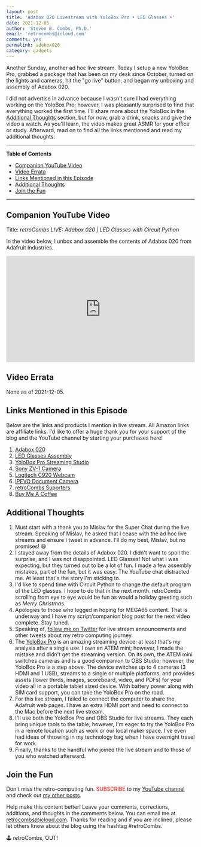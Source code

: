 ```yaml
---
layout: post
title: 'Adabox 020 Livestream with YoloBox Pro • LED Glasses •'
date: 2021-12-05
author: 'Steven B. Combs, Ph.D.'
email: 'retrocombs@icloud.com'
comments: yes
permalink: adabox020
category: gadgets
---
```


Another Sunday, another ad hoc live stream.  Today I setup a new YoloBox Pro, grabbed a package that has been on my desk since October, turned on the lights and cameras, hit the "go live" button, and began my unboxing and assembly of Adabox 020. 

I did not advertise in advance because I wasn't sure I had everything working on the YoloBox Pro; however, I was pleasantly surprised to find that everything worked the first time. I'll share more about the YoloBox in the [Additional Thoughts](#additional-thoughts) section, but for now, grab a drink, snacks and give the video a watch. As you'll learn, the video makes great ASMR for your office or study. Afterward, read on to find all the links mentioned and read my additional thoughts.

----

**Table of Contents**

- [Companion YouTube Video](#companion-youtube-video)
- [Video Errata](#video-errata)
- [Links Mentioned in this Episode](#links-mentioned-in-this-episode)
- [Additional Thoughts](#additional-thoughts)
- [Join the Fun](#join-the-fun)

----

## Companion YouTube Video

Title: _‌retroCombs LIVE: Adabox 020 | LED Glasses with Circuit Python_

In the video below, I unbox and assemble the contents of Adabox 020 from Adafruit Industries.

<div style="position:relative;padding-top:56.25%;"><p><iframe src="https://www.youtube.com/embed/zsTnInOCsZk" frameborder="0" allowfullscreen="true" mozallowfullscreen="true" webkitallowfullscreen="true" style="position:absolute;top:0;left:0;width:100%;height:100%;"></iframe></p></div>

## Video Errata

None as of 2021-12-05.

## Links Mentioned in this Episode

Below are the links and products I mention in live stream. All Amazon links are affiliate links. I’d like to offer a huge thank you for your support of the blog and the YouTube channel by starting your purchases here!

1. [Adabox 020](https://learn.adafruit.com/adabox020)
2. [LED Glasses Assembly](https://learn.adafruit.com/adabox020/led-glasses-assembly)
3. [YoloBox Pro Streaming Studio](https://amzn.to/3lXNEcL)
4. [Sony ZV-1 Camera](https://amzn.to/3oqVYDt)
5. [Logitech C920 Webcam](https://amzn.to/3rALqmX)
6. [IPEVO Document Camera](https://amzn.to/3rD8C4f)
7. [retroCombs Suporters](https://www.stevencombs.com/supporters)
8. [Buy Me A Coffee](https://www.buymeacoffee.com/retroCombs)

## Additional Thoughts

1. Must start with a thank you to Mislav for the Super Chat during the live stream. Speaking of Mislav, he asked that I cease with the ad hoc live streams and ensure I tweet in advance. I'll do my best, Mislav, but no promises! 😄
2. I stayed away from the details of Adabox 020. I didn't want to spoil the surprise, and I was not disappointed. LED Glasses! Not what I was expecting, but they turned out to be a lot of fun. I made a few assembly mistakes, part of the fun, but it was easy. The YouTube chat distracted me. At least that's the story I'm sticking to.
3. I'd like to spend time with Circuit Python to change the default program of the LED glasses. I hope to do that in the next month. retroCombs scrolling from eye to eye would be fun as would a holiday greeting such as *Merry Christmas*.
4. Apologies to those who logged in hoping for MEGA65 content. That is underway and I have my script/companion blog post for the next video complete. Stay tuned.
5. Speaking of, [follow me on Twitter](https://www.twitter.com/stevencombs) for live stream announcements and other tweets about my retro computing journey.
6. The [YoloBox Pro](https://amzn.to/3lXNEcL) is an amazing streaming device; at least that's my analysis after a single use. I own an ATEM mini; however, I made the mistake and didn't get the streaming version. On its own, the ATEM mini switches cameras and is a good companion to OBS Studio; however, the YoloBox Pro is a step above. The device switches up to 4 cameras (3 HDMI and 1 USB), streams to a single or multiple platforms, and provides assets (lower thirds, images, scoreboard, video, and PDFs) for your video all in a portable tablet sized device. With battery power along with SIM card support, you can take the YoloBox Pro on the road.
7. For this live stream, I failed to connect the computer to share the Adafruit web pages. I have an extra HDMI port and need to connect to the Mac before the next live stream.
8. I'll use both the YoloBox Pro and OBS Studio for live streams. They each bring unique tools to the table; however, I'm eager to try the YoloBox Pro in a remote location such as work or our local maker space. I've even had ideas of throwing in my technology bag when I have overnight travel for work.
9. Finally, thanks to the handful who joined the live stream and to those of you who watched afterward.

## Join the Fun

Don't miss the retro-computing fun. <font color="red">SUBSCRIBE</font> to my [YouTube channel](https://www.youtube.com/stevencombs) and check out [my other posts](https://www.stevencombs.com).

Help make this content better! Leave your comments, corrections, additions, and thoughts in the comments below. You can email me at [retrocombs@icloud.com](mailto:retrocombs@icloud.com). Thanks for reading and if you are inclined, please let others know about the blog using the hashtag #retroCombs.

🕹️ retroCombs, OUT!
